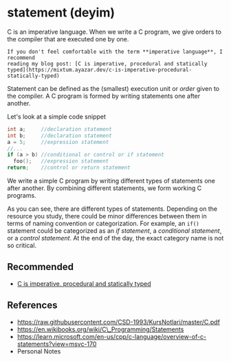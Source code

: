 # statement (deyim)

C is an imperative language. When we write a C program, we give orders to the
compiler that are executed one by one.

```{note}
If you don't feel comfortable with the term **imperative language**, I recommend
reading my blog post: [C is imperative, procedural and statically
typed](https://mixtum.ayazar.dev/c-is-imperative-procedural-statically-typed)
```

Statement can be defined as the (smallest) execution unit or *order* given to
the compiler. A C program is formed by writing statements one after another.

Let's look at a simple code snippet

```c
int a;     //declaration statement
int b;     //declaration statement
a = 5;     //expression statement
//...
if (a > b) //conditional or control or if statement
  foo();   //expression statement
return;    //control or return statement
```

We write a simple C program by writing different types of statements one after
another. By combining different statements, we form working C programs.

As you can see, there are different types of statements. Depending on the
resource you study, there could be minor differences between them in terms of
naming convention or categorization. For example, an `if()` statement could be
categorized as an *if statement*, a *conditional statement*, or a *control
statement*. At the end of the day, the exact category name is not so critical.

## Recommended

- [C is imperative, procedural and statically
  typed](https://mixtum.ayazar.dev/c-is-imperative-procedural-statically-typed)

## References

- <https://raw.githubusercontent.com/CSD-1993/KursNotlari/master/C.pdf>
- <https://en.wikibooks.org/wiki/C\_Programming/Statements>
- <https://learn.microsoft.com/en-us/cpp/c-language/overview-of-c-statements?view=msvc-170>
- Personal Notes
